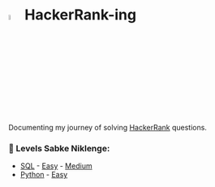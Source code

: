 # <img src="https://cdn4.iconfinder.com/data/icons/logos-and-brands/512/160_Hackerrank_logo_logos-512.png" width="5%" height="5%"> HackerRank-ing
Documenting my journey of solving [HackerRank](https://www.hackerrank.com/) questions.

### 🎯 Levels Sabke Niklenge:
- [SQL](https://github.com/5ifar/HackerRank-ing/tree/main/SQL) - [Easy](https://github.com/5ifar/HackerRank-ing/blob/main/SQL/SQL%20Easy%20Level%20Practice.md) - [Medium](https://github.com/5ifar/HackerRank-ing/blob/main/SQL/SQL%20Medium%20Level%20Practice.md)
- [Python](https://github.com/5ifar/HackerRank-ing/tree/main/Python) - [Easy](https://github.com/5ifar/HackerRank-ing/blob/main/Python/Python%20Easy%20Level%20Practice.md)

